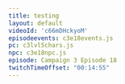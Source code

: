 ```yaml
---
title: testing
layout: default
videoId: 'c66mDHckyoM'
episodeevents: c3e18events.js
pc: c3lvl5chars.js
npc: c3e18npc.js
episode: Campaign 3 Episode 18
twitchTimeOffset: "00:14:55"
---
```

